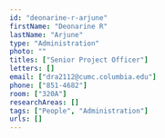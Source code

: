 ```yaml
---
id: "deonarine-r-arjune"
firstName: "Deonarine R"
lastName: "Arjune"
type: "Administration"
photo: ""
titles: ["Senior Project Officer"]
letters: []
email: ["dra2112@cumc.columbia.edu"]
phone: ["851-4682"]
room: ["320A"]
researchAreas: []
tags: ["People", "Administration"]
urls: []
---
```

